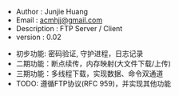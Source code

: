 * Author         : Junjie Huang
* Email          : acmhjj@gmail.com
* Description    : FTP Server / Client
* version        : 0.02
- 初步功能: 密码验证, 守护进程，日志记录
- 二期功能：断点续传，内存映射(大文件下载/上传)
- 三期功能：多线程下载，实现数据、命令双通道
- TODO: 遵循FTP协议(RFC 959)，并实现其他功能
